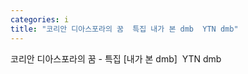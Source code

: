 ```yaml
---
categories: i
title: "코리안 디아스포라의 꿈  특집 내가 본 dmb  YTN dmb"
---
```

코리안 디아스포라의 꿈 - 특집 [내가 본 dmb]&nbsp;&nbsp;YTN dmb